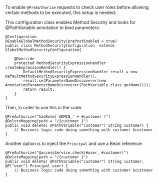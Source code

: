 To enable `@PreAuthorize` requests to check user roles before allowing certain methods to be executed, this setup is needed:

This configuration class enables Method Security and looks for @PathVariable annotation to bind parameters:
```
@Configuration
@EnableGlobalMethodSecurity(prePostEnabled = true)
public class MethodSecurityConfiguration  extends GlobalMethodSecurityConfiguration{
	
    @Override
    protected MethodSecurityExpressionHandler createExpressionHandler() {
        DefaultMethodSecurityExpressionHandler result = new DefaultMethodSecurityExpressionHandler();
        result.setParameterNameDiscoverer(new AnnotationParameterNameDiscoverer(PathVariable.class.getName()));
        return result;
    }	
}
```
Then, in order to use this in the code:

```
@PreAuthorize("hasRole('ADMIN_' + #customer )")
@DeleteMapping(path = "/{customer }")
public void delete( @PathVariable("customer") String customer) {
	// Business logic code doing something with customer $customer 
}
```

Another option is to inject the `Principal` and use a Bean reference:

```
@PreAuthorize("@accessService.check(#user, #customer)")
@DeleteMapping(path = "/{customer }")
public void delete( @PathVariable("customer") String customer, @P("user") Principal user) {
	// Business logic code doing something with customer $customer 
}
```

	   